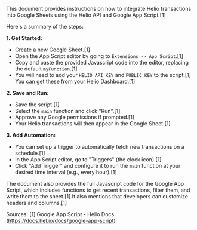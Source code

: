 This document provides instructions on how to integrate Helio transactions into Google Sheets using the Helio API and Google App Script.[1]

Here's a summary of the steps:

**1. Get Started:**
*   Create a new Google Sheet.[1]
*   Open the App Script editor by going to `Extensions -> App Script`.[1]
*   Copy and paste the provided Javascript code into the editor, replacing the default `myFunction`.[1]
*   You will need to add your `HELIO_API_KEY` and `PUBLIC_KEY` to the script.[1] You can get these from your Helio Dashboard.[1]

**2. Save and Run:**
*   Save the script.[1]
*   Select the `main` function and click "Run".[1]
*   Approve any Google permissions if prompted.[1]
*   Your Helio transactions will then appear in the Google Sheet.[1]

**3. Add Automation:**
*   You can set up a trigger to automatically fetch new transactions on a schedule.[1]
*   In the App Script editor, go to "Triggers" (the clock icon).[1]
*   Click "Add Trigger" and configure it to run the `main` function at your desired time interval (e.g., every hour).[1]

The document also provides the full Javascript code for the Google App Script, which includes functions to get recent transactions, filter them, and write them to the sheet.[1] It also mentions that developers can customize headers and columns.[1]

Sources:
[1] Google App Script - Helio Docs (https://docs.hel.io/docs/google-app-script)